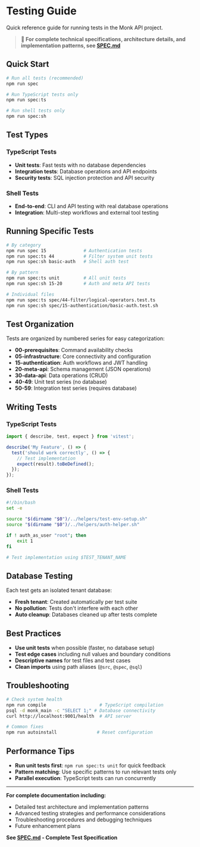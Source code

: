 # Testing Guide

Quick reference guide for running tests in the Monk API project.

> **📖 For complete technical specifications, architecture details, and implementation patterns, see [SPEC.md](SPEC.md)**

## Quick Start

```bash
# Run all tests (recommended)
npm run spec

# Run TypeScript tests only
npm run spec:ts

# Run shell tests only
npm run spec:sh
```

## Test Types

### TypeScript Tests
- **Unit tests**: Fast tests with no database dependencies
- **Integration tests**: Database operations and API endpoints
- **Security tests**: SQL injection protection and API security

### Shell Tests
- **End-to-end**: CLI and API testing with real database operations
- **Integration**: Multi-step workflows and external tool testing

## Running Specific Tests

```bash
# By category
npm run spec 15              # Authentication tests
npm run spec:ts 44           # Filter system unit tests
npm run spec:sh basic-auth   # Shell auth test

# By pattern
npm run spec:ts unit         # All unit tests
npm run spec:sh 15-20        # Auth and meta API tests

# Individual files
npm run spec:ts spec/44-filter/logical-operators.test.ts
npm run spec:sh spec/15-authentication/basic-auth.test.sh
```

## Test Organization

Tests are organized by numbered series for easy categorization:

- **00-prerequisites**: Command availability checks
- **05-infrastructure**: Core connectivity and configuration
- **15-authentication**: Auth workflows and JWT handling
- **20-meta-api**: Schema management (JSON operations)
- **30-data-api**: Data operations (CRUD)
- **40-49**: Unit test series (no database)
- **50-59**: Integration test series (requires database)

## Writing Tests

### TypeScript Tests
```typescript
import { describe, test, expect } from 'vitest';

describe('My Feature', () => {
  test('should work correctly', () => {
    // Test implementation
    expect(result).toBeDefined();
  });
});
```

### Shell Tests
```bash
#!/bin/bash
set -e

source "$(dirname "$0")/../helpers/test-env-setup.sh"
source "$(dirname "$0")/../helpers/auth-helper.sh"

if ! auth_as_user "root"; then
    exit 1
fi

# Test implementation using $TEST_TENANT_NAME
```

## Database Testing

Each test gets an isolated tenant database:
- **Fresh tenant**: Created automatically per test suite
- **No pollution**: Tests don't interfere with each other
- **Auto cleanup**: Databases cleaned up after tests complete

## Best Practices

- **Use unit tests** when possible (faster, no database setup)
- **Test edge cases** including null values and boundary conditions
- **Descriptive names** for test files and test cases
- **Clean imports** using path aliases (`@src`, `@spec`, `@sql`)

## Troubleshooting

```bash
# Check system health
npm run compile                    # TypeScript compilation
psql -d monk_main -c "SELECT 1;" # Database connectivity
curl http://localhost:9001/health  # API server

# Common fixes
npm run autoinstall               # Reset configuration
```

## Performance Tips

- **Run unit tests first**: `npm run spec:ts unit` for quick feedback
- **Pattern matching**: Use specific patterns to run relevant tests only
- **Parallel execution**: TypeScript tests can run concurrently

---

**For complete documentation including:**
- Detailed test architecture and implementation patterns
- Advanced testing strategies and performance considerations
- Troubleshooting procedures and debugging techniques
- Future enhancement plans

**See [SPEC.md](SPEC.md) - Complete Test Specification**
